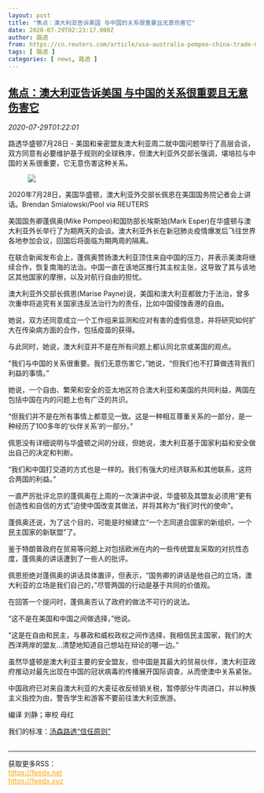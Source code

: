 ```yaml
---
layout: post
title: "焦点：澳大利亚告诉美国 与中国的关系很重要且无意伤害它"
date: 2020-07-29T02:23:17.000Z
author: 路透
from: https://cn.reuters.com/article/usa-australia-pompeo-china-trade-0729-idCNKCS24U03Z
tags: [ 路透 ]
categories: [ news, 路透 ]
---
```

<!--1595989397000-->
[焦点：澳大利亚告诉美国 与中国的关系很重要且无意伤害它](https://cn.reuters.com/article/usa-australia-pompeo-china-trade-0729-idCNKCS24U03Z)
------

<div>
<div><i>2020-07-29T01:22:01</i></div><div class="StandardArticleBody_body"><p>路透华盛顿7月28日 - 美国和亲密盟友澳大利亚周二就中国问题举行了高层会谈，双方同意有必要维护基于规则的全球秩序，但澳大利亚外交部长强调，堪培拉与中国的关系很重要，它无意伤害这种关系。 </p><div class="PrimaryAsset_container"><div class="Image_container" tabindex="-1"><figure class="Image_zoom" style="padding-bottom:"><div class="LazyImage_container LazyImage_dark" style="background-image:none"><img src="//s1.reutersmedia.net/resources/r/?m=02&amp;d=20200729&amp;t=2&amp;i=1527475260&amp;r=LYNXNPEG6S020&amp;w=600" aria-label="2020年7月28日，美国华盛顿，澳大利亚外交部长佩恩在美国国务院记者会上讲话。Brendan Smialowski/Pool via REUTERS"/><div class="LazyImage_image LazyImage_fallback" style="background-image:url(//s1.reutersmedia.net/resources/r/?m=02&amp;d=20200729&amp;t=2&amp;i=1527475260&amp;r=LYNXNPEG6S020&amp;w=600);background-position:center center;background-color:inherit"></div></div><div class="Image_expand-button" aria-label="Expand Image Slideshow" role="button" tabindex="0"></div></figure><figcaption><div class="Image_caption"><span>2020年7月28日，美国华盛顿，澳大利亚外交部长佩恩在美国国务院记者会上讲话。Brendan Smialowski/Pool via REUTERS</span></div></figcaption></div></div><p>美国国务卿蓬佩奥(Mike Pompeo)和国防部长埃斯珀(Mark Esper)在华盛顿与澳大利亚外长举行了为期两天的会谈。澳大利亚外长在新冠肺炎疫情爆发后飞往世界各地参加会议，回国后将面临为期两周的隔离。     </p><p>在联合新闻发布会上，蓬佩奥赞扬澳大利亚顶住来自中国的压力，并表示美澳将继续合作，恢复南海的法治。中国一直在该地区推行其主权主张，这导致了其与该地区其他国家的摩擦，以及对航行自由的担忧。 </p><p>澳大利亚外交部长佩恩(Marise Payne)说，美国和澳大利亚都致力于法治，曾多次重申将追究有关国家违反法治行为的责任，比如中国侵蚀香港的自由。 </p><p>她说，双方还同意成立一个工作组来监测和应对有害的虚假信息，并将研究如何扩大在传染病方面的合作，包括疫苗的获得。 </p><p>与此同时，她说，澳大利亚并不是在所有问题上都认同北京或美国的观点。 </p><p>“我们与中国的关系很重要。我们无意伤害它，”她说，“但我们也不打算做违背我们利益的事情。” </p><p>她说，一个自由、繁荣和安全的亚太地区符合澳大利亚和美国的共同利益，两国在包括中国在内的问题上也有广泛的共识。 </p><p>“但我们并不是在所有事情上都意见一致。这是一种相互尊重关系的一部分，是一种经历了100多年的‘伙伴关系’的一部分。” </p><p>佩恩没有详细说明与华盛顿之间的分歧，但她说，澳大利亚基于国家利益和安全做出自己的决定和判断。 </p><p>“我们和中国打交道的方式也是一样的。我们有强大的经济联系和其他联系，这符合两国的利益。” </p><p>一直严厉批评北京的蓬佩奥在上周的一次演讲中说，华盛顿及其盟友必须用“更有创造性和自信的方式”迫使中国改变其做法，并将其称为“我们时代的使命”。 </p><p>蓬佩奥还说，为了这个目的，可能是时候建立“一个志同道合国家的新组织，一个民主国家的新联盟”了。 </p><p>鉴于特朗普政府在贸易等问题上对包括欧洲在内的一些传统盟友采取的对抗性态度，蓬佩奥的讲话遭到了一些人的批评。 </p><p>佩恩拒绝对蓬佩奥的讲话具体置评，但表示，“国务卿的讲话是他自己的立场，澳大利亚的立场是我们自己的，”尽管两国的行动是基于共同的价值观。 </p><p>在回答一个提问时，蓬佩奥否认了政府的做法不可行的说法。 </p><p>“这不是在美国和中国之间做选择，”他说。 </p><p>“这是在自由和民主，与暴政和威权政权之间作选择，我相信民主国家，我们的大西洋两岸的盟友…清楚地知道自己想站在辩论的哪一边。” </p><p>虽然华盛顿是澳大利亚主要的安全盟友，但中国是其最大的贸易伙伴，澳大利亚政府推动对最先出现在中国的冠状病毒的传播展开国际调查，从而使澳中关系紧张。 </p><p>中国政府已对来自澳大利亚的大麦征收反倾销关税，暂停部分牛肉进口，并以种族主义指控为由，警告学生和游客不要前往澳大利亚旅游。 </p><div class="Attribution_container"><div class="Attribution_attribution"><p class="Attribution_content">编译 刘静；审校 母红 </p></div></div><div class="StandardArticleBody_trustBadgeContainer"><span class="StandardArticleBody_trustBadgeTitle">我们的标准：</span><span class="trustBadgeUrl"><a href="https://www.thomsonreuters.cn/content/dam/openweb/documents/pdf/china/brochures/about-us-1.pdf">汤森路透“信任原则”</a></span></div></div><br><hr><div>获取更多RSS：<br><a href="https://feedx.net" style="color:orange" target="_blank">https://feedx.net</a> <br><a href="https://feedx.xyz" style="color:orange" target="_blank">https://feedx.xyz</a><br></div>
</div>
